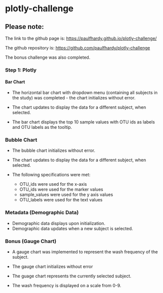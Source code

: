 # plotly-challenge

## Please note:

The link to the github page is:
https://paulfhardy.github.io/plotly-challenge/

The github repository is:
https://github.com/paulfhardy/plotly-challenge

The bonus challenge was also completed.

### Step 1: Plotly

#### Bar Chart

* The horizontal bar chart with dropdown menu (containing all subjects in the study) was completed - the chart initializes without error.

* The chart updates to display the data for a different subject, when selected.

* The bar chart displays the top 10 sample values with OTU ids as labels and OTU labels as the tooltip.

### Bubble Chart

* The bubble chart initializes without error.

* The chart updates to display the data for a different subject, when selected.

* The following specifications were met:

  * OTU_ids were used for the x-axis
  * OTU_ids were used for the marker values
  * sample_values were used for the y axis values
  * OTU_labels were used for the text values

### Metadata (Demographic Data)

* Demographic data displays upon initialization.
* Demographic data updates when a new subject is selected.

### Bonus (Gauge Chart)

* A gauge chart was implemented to represent the wash frequency of the subject.

* The gauge chart initializes without error

* The guage chart represents the currently selected subject.

* The wash frequency is displayed on a scale from 0-9.

